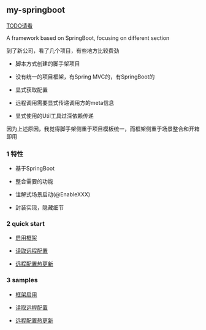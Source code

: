 my-springboot
---

[TODO请看](./TODO.md)

A framework based on SpringBoot, focusing on different section

到了新公司，看了几个项目，有些地方比较费劲

- 脚本方式创建的脚手架项目

- 没有统一的项目框架，有Spring MVC的，有SpringBoot的

- 显式获取配置

- 远程调用需要显式传递调用方的meta信息

- 显式使用的Util工具过深依赖传递

因为上述原因，我觉得脚手架侧重于项目模板统一，而框架侧重于场景整合和开箱即用

### 1 特性

- 基于SpringBoot

- 整合需要的功能

- 注解式场景启动(@EnableXXX)

- 封装实现，隐藏细节

### 2 quick start

- [启用框架](./doc/启用框架.md)

- [读取远程配置](./doc/读取远程配置-nacos)

- [远程配置热更新](./doc/远程配置热更新.md)

### 3 samples

- [框架启用](./msb-samples/sample-01)

- [读取远程配置](./msb-samples/sample-02)

- [远程配置热更新](./msb-samples/sample-03)
